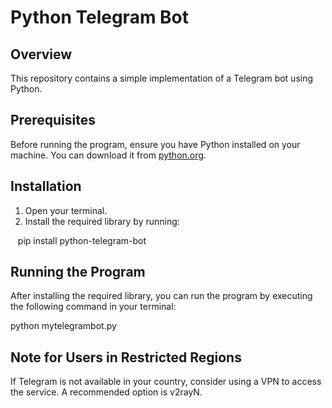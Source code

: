 # Python Telegram Bot

## Overview

This repository contains a simple implementation of a Telegram bot using Python. 

## Prerequisites

Before running the program, ensure you have Python installed on your machine. You can download it from [python.org](https://www.python.org/).

## Installation

1. Open your terminal.
2. Install the required library by running:

   pip install python-telegram-bot
   
## Running the Program

After installing the required library, you can run the program by executing the following command in your terminal:

python mytelegrambot.py

## Note for Users in Restricted Regions

If Telegram is not available in your country, consider using a VPN to access the service. A recommended option is v2rayN.